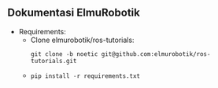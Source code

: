 ## Dokumentasi ElmuRobotik

* Requirements:
  * Clone elmurobotik/ros-tutorials: 
    ```
    git clone -b noetic git@github.com:elmurobotik/ros-tutorials.git
    ```
  * `pip install -r requirements.txt`
